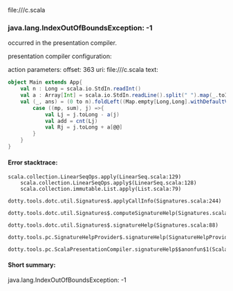 file://<WORKSPACE>/c.scala
### java.lang.IndexOutOfBoundsException: -1

occurred in the presentation compiler.

presentation compiler configuration:


action parameters:
offset: 363
uri: file://<WORKSPACE>/c.scala
text:
```scala
object Main extends App{
    val n : Long = scala.io.StdIn.readInt()
    val a : Array[Int] = scala.io.StdIn.readLine().split(" ").map(_.toInt)
    val (_, ans) = (0 to n).foldLeft((Map.empty[Long,Long].withDefaultValue(0L),0L)){
        case ((mp, sum), j) =>{
            val Lj = j.toLong - a(j)
            val add = cnt(Lj)
            val Rj = j.toLong + a[@@]
        }
    }
}
```



#### Error stacktrace:

```
scala.collection.LinearSeqOps.apply(LinearSeq.scala:129)
	scala.collection.LinearSeqOps.apply$(LinearSeq.scala:128)
	scala.collection.immutable.List.apply(List.scala:79)
	dotty.tools.dotc.util.Signatures$.applyCallInfo(Signatures.scala:244)
	dotty.tools.dotc.util.Signatures$.computeSignatureHelp(Signatures.scala:101)
	dotty.tools.dotc.util.Signatures$.signatureHelp(Signatures.scala:88)
	dotty.tools.pc.SignatureHelpProvider$.signatureHelp(SignatureHelpProvider.scala:46)
	dotty.tools.pc.ScalaPresentationCompiler.signatureHelp$$anonfun$1(ScalaPresentationCompiler.scala:435)
```
#### Short summary: 

java.lang.IndexOutOfBoundsException: -1